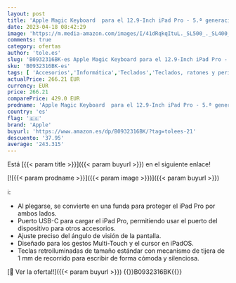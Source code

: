 ```yaml
---
layout: post
title: 'Apple Magic Keyboard  para el 12.9-Inch iPad Pro - 5.ª generación  - Danés - en Blanco'
date: 2023-04-18 08:42:29
image: 'https://m.media-amazon.com/images/I/41dRqkqItuL._SL500_._SL400_.jpg'
comments: true
category: ofertas
author: 'tole.es'
slug: 'B0932316BK-es Apple Magic Keyboard para el 12.9-Inch iPad Pro - 5.ª...'
sku: 'B0932316BK-es'
tags: [ 'Accesorios','Informática','Teclados','Teclados, ratones y periféricos de entrada','apple','ipad','🇪🇸', ]
actualPrice: 266.21 EUR
currency: EUR
price: 266.21
comparePrice: 429.0 EUR
prodname: 'Apple Magic Keyboard  para el 12.9-Inch iPad Pro - 5.ª generación  - Danés - en Blanco'
country: 'es'
flag: '🇪🇸'
brand: 'Apple'
buyurl: 'https://www.amazon.es/dp/B0932316BK/?tag=tolees-21'
descuento: '37.95'
average: '243.315'
---
```


Está [{{< param title >}}]({{< param buyurl >}}) en el siguiente enlace!

[![{{< param prodname >}}]({{< param image >}})]({{< param buyurl >}})

ℹ️:

- Al plegarse, se convierte en una funda para proteger el iPad Pro por ambos lados.
- Puerto USB-C para cargar el iPad Pro, permitiendo usar el puerto del dispositivo para otros accesorios.
- Ajuste preciso del ángulo de visión de la pantalla.
- Diseñado para los gestos Multi-Touch y el cursor en iPadOS.
- Teclas retroiluminadas de tamaño estándar con mecanismo de tijera de 1 mm de recorrido para escribir de forma cómoda y silenciosa.

[🛒 Ver la oferta!!]({{< param buyurl >}})
{{<world>}}B0932316BK{{</world>}}
